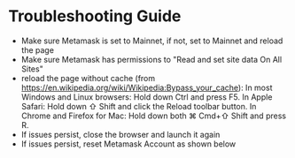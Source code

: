 # Troubleshooting Guide

- Make sure Metamask is set to Mainnet, if not, set to Mainnet and reload the page
- Make sure Metamask has permissions to "Read and set site data On All Sites"
- reload the page without cache (from https://en.wikipedia.org/wiki/Wikipedia:Bypass_your_cache): In most Windows and Linux browsers: Hold down Ctrl and press F5. In Apple Safari: Hold down ⇧ Shift and click the Reload toolbar button. In Chrome and Firefox for Mac: Hold down both ⌘ Cmd+⇧ Shift and press R.
- If issues persist, close the browser and launch it again
- If issues persist, reset Metamask Account as shown below
